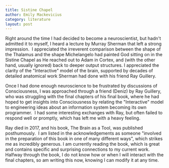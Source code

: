 ```yaml
---
title: Sistine Chapel
author: Emily Mackevicius
category: literature
layout: post
---
```


Right around the time I had decided to become a neuroscientist, but hadn't admitted it to myself, I heard a lecture by Murray Sherman that left a strong impression.  I appreciated the irreverent comparison between the shape of the Thalamus and the shape Michelangelo had painted God sitting on in the Sistine Chapel as He reached out to Adam in Cortex, and (with the other hand, usually ignored) back to deeper output structures.  I appreciated the clarity of the "Interactive" model of the brain, supported by decades of detailed anatomical work Sherman had done with his friend Ray Guillery.  

Once I had done enough neuroscience to be frustrated by discussions of Consciousness, I was approached through a friend (Deniz) by Ray Guillery, who was struggling with the final chapters of his final book, where he had hoped to get insights into Consciousness by relating the "Interactive" model to engineering ideas about an information system becoming its own programmer.  I had some interesting exchanges with Ray, but often failed to respond well or promptly, which has left me with a heavy feeling. 

Ray died in 2017, and his book, The Brain as a Tool, was published posthumously.  I am listed in the acknowledgements as someone "involved in the preparation of this book in one of many different ways", which strikes me as incredibly generous. I am currently reading the book, which is great and contains specific and surprising connections to my current work.  Halfway through the book, I do not know how or when I will interact with the final chapters, so am writing this now, knowing I can modify it at any time. 
